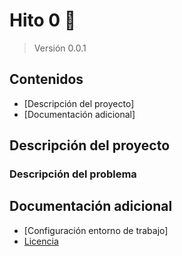 # Hito 0 :pushpin:
> Versión 0.0.1

## Contenidos
- [Descripción del proyecto]
- [Documentación adicional]

## Descripción del proyecto
### Descripción del problema

## Documentación adicional

- [Configuración entorno de trabajo]
- [Licencia](../../LICENSE)
